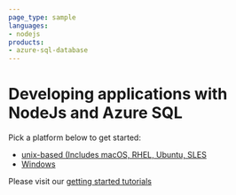 ```yaml
---
page_type: sample
languages:
- nodejs
products:
- azure-sql-database	
---
```



# Developing applications with NodeJs and Azure SQL 

Pick a platform below to get started:
* [unix-based (Includes macOS, RHEL, Ubuntu, SLES](https://github.com/Azure-Samples/AzureSqlGettingStartedSamples/edit/main/nodejs/Unix-based)
* [Windows](https://github.com/Azure-Samples/AzureSqlGettingStartedSamples/edit/main/nodejs/Windows)

Please visit our [getting started tutorials](https://www.microsoft.com/en-us/sql-server/developer-get-started/)
